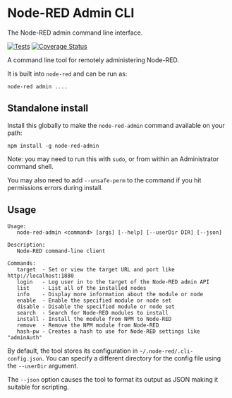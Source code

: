 # Node-RED Admin CLI

The Node-RED admin command line interface.

[![Tests](https://github.com/node-red/node-red-admin/actions/workflows/tests.yml/badge.svg)](https://github.com/node-red/node-red-admin/actions/workflows/tests.yml) [![Coverage Status](https://coveralls.io/repos/node-red/node-red-admin/badge.svg?branch=master)](https://coveralls.io/r/node-red/node-red-admin?branch=master)


A command line tool for remotely administering Node-RED.

It is built into `node-red` and can be run as:

    node-red admin ....


## Standalone install

Install this globally to make the `node-red-admin` command available on your path:

    npm install -g node-red-admin

Note: you may need to run this with `sudo`, or from within an Administrator command shell.

You may also need to add `--unsafe-perm` to the command if you hit permissions errors during install.

## Usage

    Usage:
       node-red-admin <command> [args] [--help] [--userDir DIR] [--json]

    Description:
       Node-RED command-line client

    Commands:
       target  - Set or view the target URL and port like http://localhost:1880
       login   - Log user in to the target of the Node-RED admin API
       list    - List all of the installed nodes
       info    - Display more information about the module or node
       enable  - Enable the specified module or node set
       disable - Disable the specified module or node set
       search  - Search for Node-RED modules to install
       install - Install the module from NPM to Node-RED
       remove  - Remove the NPM module from Node-RED
       hash-pw - Creates a hash to use for Node-RED settings like "adminAuth"

By default, the tool stores its configuration in `~/.node-red/.cli-config.json`. You
can specify a different directory for the config file using the `--userDir` argument.

The `--json` option causes the tool to format its output as JSON making it suitable
for scripting.
